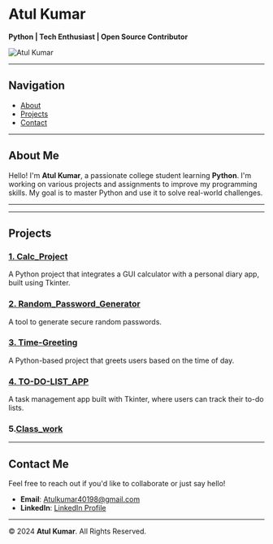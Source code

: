 # Atul Kumar  
**Python | Tech Enthusiast | Open Source Contributor**  

![Atul Kumar](https://img.shields.io/badge/Atul%20Kumar-Python%20Developer-blue)  

---

## Navigation
- [About](#about)
- [Projects](#projects)
- [Contact](#contact)

---

## About Me
Hello! I'm **Atul Kumar**, a passionate college student learning **Python**. I'm working on various projects and assignments to improve my programming skills. My goal is to master Python and use it to solve real-world challenges.

---

---

## Projects

### [1. Calc_Project](https://github.com/Atul11190/Calc_Project)
A Python project that integrates a GUI calculator with a personal diary app, built using Tkinter.

### [2. Random_Password_Generator](https://github.com/Atul11190/Random_password_genrator_Project)
A tool to generate secure random passwords.

### [3. Time-Greeting](https://github.com/Atul11190/Time-Greeting-)
A Python-based project that greets users based on the time of day.

### [4. TO-DO-LIST_APP](https://github.com/Atul11190/TO-DO-LIST_APP_Project)
A task management app built with Tkinter, where users can track their to-do lists.

### 5.[Class_work](https://github.com/Atul11190/B1_Python)


---

## Contact Me  
Feel free to reach out if you'd like to collaborate or just say hello!  
- **Email**: [Atulkumar40198@gmail.com](mailto:Atulkumar40198@gmail.com)  
- **LinkedIn**: [LinkedIn Profile](https://www.linkedin.com/in/me/)

---

© 2024 **Atul Kumar**. All Rights Reserved.

